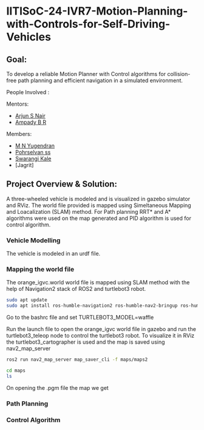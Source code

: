 # IITISoC-24-IVR7-Motion-Planning-with-Controls-for-Self-Driving-Vehicles

## Goal:
To develop a reliable Motion Planner with Control algorithms for collision-free path planning and efficient navigation in a simulated environment.

People Involved : 

Mentors:
- [Arjun S Nair](https://github.com/arjun-593)
- [Ampady B R](https://github.com/ampady06)

Members:
<br>
- [M N Yugendran](https://github.com/user-230087)
- [Pohrselvan ss](https://github.com/pohrselvan)
- [Swarangi Kale](https://github.com/Swarangi-codes)
- [Jagrit]

## Project Overview & Solution:
A three-wheeled vehicle is modeled and is visualized in gazebo simulator and RViz. The world file provided is mapped using Simeltaneous Mapping and Loacalization (SLAM) method. For Path planning RRT* and A* algorithms were used on the map generated and PID algorithm is used for control algorithm. 

### Vehicle Modelling
The vehicle is modeled in an urdf file.

### Mapping the world file
The orange_igvc.world world file is mapped using SLAM method with the help of Navigation2 stack of ROS2 and turtlebot3 robot.
```bash
sudo apt update
sudo apt install ros-humble-navigation2 ros-humble-nav2-bringup ros-humble-turtlebot3*
```
Go to the bashrc file and set TURTLEBOT3_MODEL=waffle

Run the launch file to open the orange_igvc world file in gazebo and run the turtlebot3_teleop node to control the turtlebot3 robot. To visualize it in RViz the turtlebot3_cartographer is used and the map is saved using nav2_map_server

```bash
ros2 run nav2_map_server map_saver_cli -f maps/maps2
```

```bash
cd maps
ls
```

On opening the .pgm file the map we get

### Path Planning

### Control Algorithm





